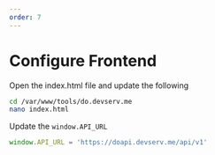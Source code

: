 ```yaml
---
order: 7
---
```

# Configure Frontend

Open the index.html file and update the following

```sh
cd /var/www/tools/do.devserv.me
nano index.html
```

Update the `window.API_URL`

```js
window.API_URL = 'https://doapi.devserv.me/api/v1'
```
